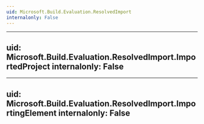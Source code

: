 ```yaml
---
uid: Microsoft.Build.Evaluation.ResolvedImport
internalonly: False
---
```


---
uid: Microsoft.Build.Evaluation.ResolvedImport.ImportedProject
internalonly: False
---

---
uid: Microsoft.Build.Evaluation.ResolvedImport.ImportingElement
internalonly: False
---
